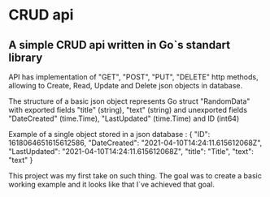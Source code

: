 # CRUD api
## A simple CRUD api written in Go`s standart library

API has implementation of "GET", "POST", "PUT", "DELETE" http methods, allowing to Create, Read, Update and Delete json objects in database. 

The structure of a basic json object represents Go struct "RandomData" with exported fields "title" (string), "text" (string) and unexported fields  "DateCreated" (time.Time), "LastUpdated" (time.Time) and ID (int64)

Example of a single object stored in a json database :  {
  "ID": 1618064651615612586,
  "DateCreated": "2021-04-10T14:24:11.615612068Z",
  "LastUpdated": "2021-04-10T14:24:11.615612068Z",
  "title": "Title",
  "text": "text"
 }

This project was my first take on such thing. The goal was to create a basic working example and it looks like that I`ve achieved that goal. 
